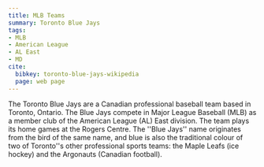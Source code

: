 ```yaml
---
title: MLB Teams
summary: Toronto Blue Jays
tags:
- MLB
- American League
- AL East
- MD
cite:
  bibkey: toronto-blue-jays-wikipedia
  page: web page
---
```

The Toronto Blue Jays are a Canadian professional baseball team based in Toronto,
Ontario. The Blue Jays compete in Major League Baseball (MLB) as a member club of
the American League (AL) East division. The team plays its home games at the Rogers
Centre.  The ''Blue Jays'' name originates from the bird of the same name, and blue
is also the traditional colour of two of Toronto''s other professional sports teams:
the Maple Leafs (ice hockey) and the Argonauts (Canadian football).
